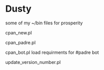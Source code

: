 Dusty
=====

some of my ~/bin files for prosperity

cpan_new.pl

cpan_padre.pl

cpan_bot.pl load requirments for #padre bot

update_version_number.pl

